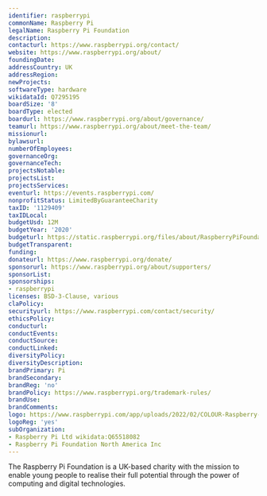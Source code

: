 ```yaml
---
identifier: raspberrypi
commonName: Raspberry Pi
legalName: Raspberry Pi Foundation
description:
contacturl: https://www.raspberrypi.org/contact/
website: https://www.raspberrypi.org/about/
foundingDate:
addressCountry: UK
addressRegion:
newProjects:
softwareType: hardware
wikidataId: Q7295195
boardSize: '8'
boardType: elected
boardurl: https://www.raspberrypi.org/about/governance/
teamurl: https://www.raspberrypi.org/about/meet-the-team/
missionurl:
bylawsurl:
numberOfEmployees:
governanceOrg:
governanceTech:
projectsNotable:
projectsList:
projectsServices:
eventurl: https://events.raspberrypi.com/
nonprofitStatus: LimitedByGuaranteeCharity
taxID: '1129409'
taxIDLocal:
budgetUsd: 12M
budgetYear: '2020'
budgeturl: https://static.raspberrypi.org/files/about/RaspberryPiFoundationAnnualReview2022.pdf
budgetTransparent:
funding:
donateurl: https://www.raspberrypi.org/donate/
sponsorurl: https://www.raspberrypi.org/about/supporters/
sponsorList:
sponsorships:
- raspberrypi
licenses: BSD-3-Clause, various
claPolicy:
securityurl: https://www.raspberrypi.com/contact/security/
ethicsPolicy:
conducturl:
conductEvents:
conductSource:
conductLinked:
diversityPolicy:
diversityDescription:
brandPrimary: Pi
brandSecondary:
brandReg: 'no'
brandPolicy: https://www.raspberrypi.org/trademark-rules/
brandUse:
brandComments:
logo: https://www.raspberrypi.com/app/uploads/2022/02/COLOUR-Raspberry-Pi-Symbol-Registered.png
logoReg: 'yes'
subOrganization:
- Raspberry Pi Ltd wikidata:Q65518082
- Raspberry Pi Foundation North America Inc
---
```


The Raspberry Pi Foundation is a UK-based charity with the mission to enable young people to realise their full potential through the power of computing and digital technologies.
